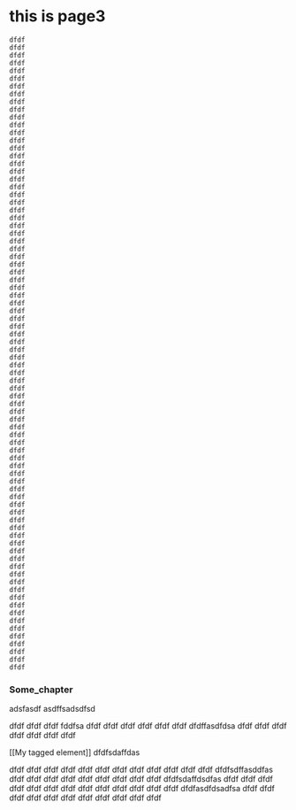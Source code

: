 # this is page3
```
dfdf
dfdf
dfdf
dfdf
dfdf
dfdf
dfdf
dfdf
dfdf
dfdf
dfdf
dfdf
dfdf
dfdf
dfdf
dfdf
dfdf
dfdf
dfdf
dfdf
dfdf
dfdf
dfdf
dfdf
dfdf
dfdf
dfdf
dfdf
dfdf
dfdf
dfdf
dfdf
dfdf
dfdf
dfdf
dfdf
dfdf
dfdf
dfdf
dfdf
dfdf
dfdf
dfdf
dfdf
dfdf
dfdf
dfdf
dfdf
dfdf
dfdf
dfdf
dfdf
dfdf
dfdf
dfdf
dfdf
dfdf
dfdf
dfdf
dfdf
dfdf
dfdf
dfdf
dfdf
dfdf
dfdf
dfdf
dfdf
dfdf
dfdf
dfdf
dfdf
dfdf
dfdf
dfdf
dfdf
dfdf
dfdf
dfdf
dfdf
dfdf
dfdf
```

### Some_chapter 
adsfasdf asdffsadsdfsd

dfdf
dfdf
dfdf fddfsa
dfdf
dfdf
dfdf
dfdf
dfdf
dfdf
dfdffasdfdsa
dfdf
dfdf
dfdf
dfdf
dfdf
dfdf
dfdf

[[My tagged element]]
dfdfsdaffdas

dfdf
dfdf
dfdf
dfdf
dfdf
dfdf
dfdf
dfdf
dfdf
dfdf
dfdf
dfdf
dfdfsdffasddfas
dfdf
dfdf
dfdf
dfdf
dfdf
dfdf
dfdf
dfdf
dfdf
dfdfsdaffdsdfas
dfdf
dfdf
dfdf
dfdf
dfdf
dfdf
dfdf
dfdf
dfdf
dfdf
dfdf
dfdf
dfdf
dfdfasdfdsadfsa
dfdf
dfdf
dfdf
dfdf
dfdf
dfdf
dfdf
dfdf
dfdf
dfdf
dfdf
